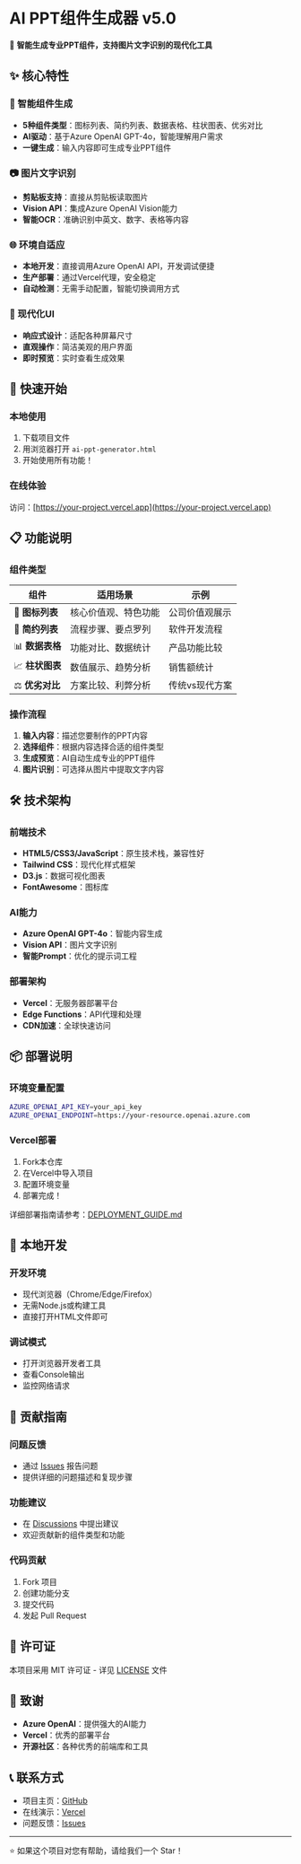# AI PPT组件生成器 v5.0

🚀 **智能生成专业PPT组件，支持图片文字识别的现代化工具**

## ✨ 核心特性

### 🎯 智能组件生成
- **5种组件类型**：图标列表、简约列表、数据表格、柱状图表、优劣对比
- **AI驱动**：基于Azure OpenAI GPT-4o，智能理解用户需求
- **一键生成**：输入内容即可生成专业PPT组件

### 📷 图片文字识别
- **剪贴板支持**：直接从剪贴板读取图片
- **Vision API**：集成Azure OpenAI Vision能力
- **智能OCR**：准确识别中英文、数字、表格等内容

### 🌐 环境自适应
- **本地开发**：直接调用Azure OpenAI API，开发调试便捷
- **生产部署**：通过Vercel代理，安全稳定
- **自动检测**：无需手动配置，智能切换调用方式

### 🎨 现代化UI
- **响应式设计**：适配各种屏幕尺寸
- **直观操作**：简洁美观的用户界面
- **即时预览**：实时查看生成效果

## 🚀 快速开始

### 本地使用
1. 下载项目文件
2. 用浏览器打开 `ai-ppt-generator.html`
3. 开始使用所有功能！

### 在线体验
访问：[https://your-project.vercel.app](https://your-project.vercel.app)

## 📋 功能说明

### 组件类型

| 组件 | 适用场景 | 示例 |
|------|----------|------|
| 🔸 **图标列表** | 核心价值观、特色功能 | 公司价值观展示 |
| 📝 **简约列表** | 流程步骤、要点罗列 | 软件开发流程 |
| 📊 **数据表格** | 功能对比、数据统计 | 产品功能比较 |
| 📈 **柱状图表** | 数值展示、趋势分析 | 销售额统计 |
| ⚖️ **优劣对比** | 方案比较、利弊分析 | 传统vs现代方案 |

### 操作流程
1. **输入内容**：描述您要制作的PPT内容
2. **选择组件**：根据内容选择合适的组件类型
3. **生成预览**：AI自动生成专业的PPT组件
4. **图片识别**：可选择从图片中提取文字内容

## 🛠 技术架构

### 前端技术
- **HTML5/CSS3/JavaScript**：原生技术栈，兼容性好
- **Tailwind CSS**：现代化样式框架
- **D3.js**：数据可视化图表
- **FontAwesome**：图标库

### AI能力
- **Azure OpenAI GPT-4o**：智能内容生成
- **Vision API**：图片文字识别
- **智能Prompt**：优化的提示词工程

### 部署架构
- **Vercel**：无服务器部署平台
- **Edge Functions**：API代理和处理
- **CDN加速**：全球快速访问

## 📦 部署说明

### 环境变量配置
```bash
AZURE_OPENAI_API_KEY=your_api_key
AZURE_OPENAI_ENDPOINT=https://your-resource.openai.azure.com
```

### Vercel部署
1. Fork本仓库
2. 在Vercel中导入项目
3. 配置环境变量
4. 部署完成！

详细部署指南请参考：[DEPLOYMENT_GUIDE.md](./DEPLOYMENT_GUIDE.md)

## 🔧 本地开发

### 开发环境
- 现代浏览器（Chrome/Edge/Firefox）
- 无需Node.js或构建工具
- 直接打开HTML文件即可

### 调试模式
- 打开浏览器开发者工具
- 查看Console输出
- 监控网络请求

## 🤝 贡献指南

### 问题反馈
- 通过 [Issues](https://github.com/yourusername/ai-ppt-generator/issues) 报告问题
- 提供详细的问题描述和复现步骤

### 功能建议
- 在 [Discussions](https://github.com/yourusername/ai-ppt-generator/discussions) 中提出建议
- 欢迎贡献新的组件类型和功能

### 代码贡献
1. Fork 项目
2. 创建功能分支
3. 提交代码
4. 发起 Pull Request

## 📄 许可证

本项目采用 MIT 许可证 - 详见 [LICENSE](LICENSE) 文件

## 🙏 致谢

- **Azure OpenAI**：提供强大的AI能力
- **Vercel**：优秀的部署平台
- **开源社区**：各种优秀的前端库和工具

## 📞 联系方式

- 项目主页：[GitHub](https://github.com/yourusername/ai-ppt-generator)
- 在线演示：[Vercel](https://your-project.vercel.app)
- 问题反馈：[Issues](https://github.com/yourusername/ai-ppt-generator/issues)

---

⭐ 如果这个项目对您有帮助，请给我们一个 Star！

